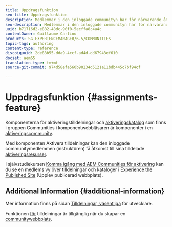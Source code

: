 ```yaml
---
title: Uppdragsfunktion
seo-title: Uppdragsfunktion
description: Medlemmar i den inloggade communityn har för närvarande åtkomst till tilldelade aktiveringsresurser
seo-description: Medlemmar i den inloggade communityn har för närvarande åtkomst till tilldelade aktiveringsresurser
uuid: b71716d2-e882-48dc-90f0-5ecffa8c4a4c
contentOwner: Guillaume Carlino
products: SG_EXPERIENCEMANAGER/6.5/COMMUNITIES
topic-tags: authoring
content-type: reference
discoiquuid: 2de88b55-dda9-4ccf-ad4d-dd67943ef610
docset: aem65
translation-type: tm+mt
source-git-commit: 974d58efa560b90234d5121a11bdb445c7bf94cf

---
```



# Uppdragsfunktion {#assignments-feature}

Komponenterna för aktiveringstilldelningar och [aktiveringskatalog](/help/communities/catalog.md) som finns i gruppen Communities i komponentwebbläsaren är komponenter i en [aktiveringscommunity](/help/communities/overview.md#enablement-community).

Med komponenten Aktivera tilldelningar kan den inloggade communitymedlemmen (instruktören) få åtkomst till sina tilldelade [aktiveringsresurser](/help/communities/resources.md).

I självstudiekursen [Komma igång med AEM Communities för aktivering](/help/communities/getting-started-enablement.md) kan du se en medlems vy över tilldelningar och kataloger i [Experience the Published Site](/help/communities/enablement-published-site.md) (Upplev publicerad webbplats).

## Additional Information {#additional-information}

Mer information finns på sidan [Tilldelningar, väsentliga](/help/communities/essentials-assignments.md) för utvecklare.

Funktionen [för](/help/communities/functions.md#assignments-function) tilldelningar är tillgänglig när du skapar en [communitywebbplats](/help/communities/sites-console.md).
